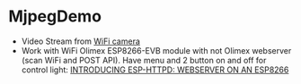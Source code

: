 MjpegDemo
=========

* Video Stream from [WiFi camera](https://github.com/Ignat99/msp/tree/feature/mspcam)
* Work with WiFi Olimex ESP8266-EVB module with not Olimex webserver (scan WiFi and POST API).
Have menu and 2 button on and off for control light: [INTRODUCING ESP-HTTPD: WEBSERVER ON AN ESP8266](http://www.esp8266.com/viewtopic.php?f=6&t=376)
